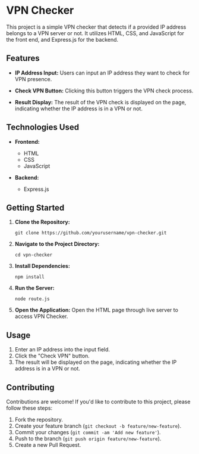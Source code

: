 
# VPN Checker

This project is a simple VPN checker that detects if a provided IP address belongs to a VPN server or not. It utilizes HTML, CSS, and JavaScript for the front end, and Express.js for the backend.

## Features

-   **IP Address Input:** Users can input an IP address they want to check for VPN presence.
    
-   **Check VPN Button:** Clicking this button triggers the VPN check process.
    
-   **Result Display:** The result of the VPN check is displayed on the page, indicating whether the IP address is in a VPN or not.
    

## Technologies Used

-   **Frontend:**
    
    -   HTML
    -   CSS
    -   JavaScript
-   **Backend:**
    
    -   Express.js

## Getting Started

1.  **Clone the Repository:**
    
	`git clone https://github.com/yourusername/vpn-checker.git` 
    
2.  **Navigate to the Project Directory:**
    
    `cd vpn-checker` 
    
3.  **Install Dependencies:**
    
    `npm install` 
    
4.  **Run the Server:**
    
    `node route.js` 
    
5.  **Open the Application:** Open the HTML page through live server to access VPN Checker.
    

## Usage

1.  Enter an IP address into the input field.
2.  Click the "Check VPN" button.
3.  The result will be displayed on the page, indicating whether the IP address is in a VPN or not.

## Contributing

Contributions are welcome! If you'd like to contribute to this project, please follow these steps:

1.  Fork the repository.
2.  Create your feature branch (`git checkout -b feature/new-feature`).
3.  Commit your changes (`git commit -am 'Add new feature'`).
4.  Push to the branch (`git push origin feature/new-feature`).
5.  Create a new Pull Request.


